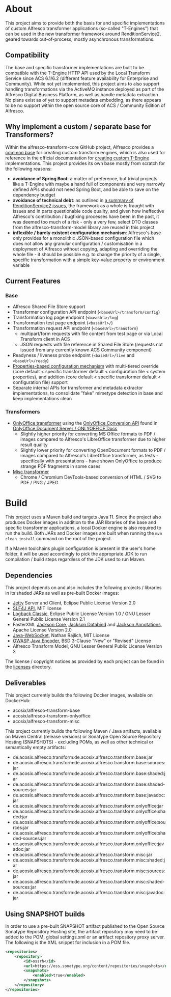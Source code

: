 # About

This project aims to provide both the basis for and specific implementations of custom Alfresco transformer applications (so-called "T-Engines") that can be used in the new transformer framework around RenditionService2, geared towards out-of-process, mostly asynchronous transformations.

## Compatibility

The base and specific transformer implementations are built to be compatible with the T-Engine HTTP API used by the Local Transform Service since ACS 6.1/6.2 (different feature availability for Enterprise and Community). While not yet implemented, this project aims to also support handling transformations via the ActiveMQ instance deployed as part of the Alfresco Digital Business Platform, as well as handle metadata extraction. No plans exist as of yet to support metadata embedding, as there appears to be no support within the open source core of ACS / Community Edition of Alfresco.

## Why implement a custom / separate base for Transformers?

Within the alfresco-transform-core GitHub project, Alfresco provides a [common base](https://github.com/Alfresco/alfresco-transform-core/tree/master/alfresco-transformer-base) for creating custom transform engines, which is also used for reference in the official documentation for [creating custom T-Engine](https://docs.alfresco.com/transform-service/latest/config/engine/) implementations. This project provides its own base mostly from scratch for the following reasons:

- **avoidance of Spring Boot**: a matter of preference, but trivial projects like a T-Engine with maybe a hand full of components and very narrowly defined APIs should not need Spring Boot, and be able to save on the dependency budget
- **avoidance of technical debt**: as outlined in [a summary of RenditionService2 issues](./docs/RenditionService2Issues.md), the framework as a whole is fraught with issues and in parts questionable code quality, and given how ineffective Alfresco's contribution / bugfixing processes have been in the past, it was deemed too much of a risk - only a very few, select DTO classes from the alfresco-transform-model library are reused in this project
- **inflexible / barely existent configuration mechanism**: Alfresco's base only provides for a monolithic JSON-based configuration file which does not allow any granular configuration / customisation in a deployment of Alfresco without copying, adapting and overriding the whole file - it should be possible e.g. to change the priority of a single, specific transformation with a simple key-value property or environment variable

## Current Features

### Base

- Alfresco Shared File Store support
- Transformer configuration API endpoint (`<baseUrl>/transform/config`)
- Transformation log page endpoint (`<baseUrl>/log`)
- Transformation test page endpoint (`<baseUrl>/`)
- Transformation request API endpoint (`<baseUrl>/transform`)
    - multipart/form requests with file content from test page or via Local Transform client in ACS
    - JSON requests with file reference in Shared File Store (requests not issued from any currently known ACS Community component)
- Readyness / liveness probe endpoint (`<baseUrl>/live` and `<baseUrl>/ready`)
- [Properties-based configuration mechanism](./docs/Configuration.md) with multi-tiered override (core default < specific transformer default < configuration file < system properties), and addition (core default < specific transformer default < configuration file) support
- Separate internal APIs for transformer and metadata extractor implementations, to consolidate "fake" mimetype detection in base and keep implementations clean

### Transformers

- [OnlyOffice transformer](./docs/OnlyOfficeTransformer.md) using the [OnlyOffice Conversion API](https://api.onlyoffice.com/editors/conversionapi) found in [OnlyOffice Document Server / ONLYOFFICE Docs](https://github.com/ONLYOFFICE/Docker-DocumentServer)
    - Slightly higher priority for converting MS Office formats to PDF / images compared to Alfresco's LibreOffice transformer due to higher result quality
    - Slightly lower priority for converting OpenDocument formats to PDF / images compared to Alfresco's LibreOffice transformer, as tests - specifically with presentations - have shown OnlyOffice to produce strange PDF fragments in some cases
- [Misc transformer](./docs/MiscTransformer.md)
    - Chrome / Chromium DevTools-based conversion of HTML / SVG to PDF / PNG / JPEG

# Build

This project uses a Maven build and targets Java 11. Since the project also produces Docker images in addition to the JAR libraries of the base and specific transformer applications, a local Docker engine is also required to run the build. Both JARs and Docker images are built when running the `mvn clean install` command on the root of the project.

If a Maven toolchains plugin configuration is present in the user's home folder, it will be used accordingly to pick the appropriate JDK to run compilation / build steps regardless of the JDK used to run Maven.

## Dependencies

This project depends on and also includes the following projects / libraries in its shaded JARs as well as pre-built Docker images:

- [Jetty](https://github.com/eclipse/jetty.project) Server and Client, Eclipse Public License Version 2.0
- [SLF4J API](http://www.slf4j.org/), MIT license
- [Logback Classic](http://logback.qos.ch/), Eclipse Public License Version 1.0 / GNU Lesser General Public License Version 2.1
- FasterXML [Jackson Core](https://github.com/FasterXML/jackson-core), [Jackson Databind](https://github.com/FasterXML/jackson-databind) and [Jackson Annotations](https://github.com/FasterXML/jackson-annotations), Apache License Version 2.0
- [Java-WebSocket](https://github.com/TooTallNate/Java-WebSocket), Nathan Rajlich, MIT License
- [OWASP Java Encoder](https://owasp.org/owasp-java-encoder/), BSD 3-Clause "New" or "Revised" License
- Alfresco Transform Model, GNU Lesser General Public License Version 3

The license / copyright notices as provided by each project can be found in the [licenses](./licenses/) directory.

## Deliverables

This project currently builds the following Docker images, available on DockerHub:

- acosix/alfresco-transform-base
- acosix/alfresco-transform-onlyoffice
- acosix/alfresco-transform-misc

This project currently builds the following Maven / Java artifacts, available on Maven Central (release versions) or Sonatype Open Source Repository Hosting (SNAPSHOTS) - excluding POMs, as well as other technical or semantically empty artifacts:

- de.acosix.alfresco.transform:de.acosix.alfresco.transform.base:jar
- de.acosix.alfresco.transform:de.acosix.alfresco.transform.base:sources:jar
- de.acosix.alfresco.transform:de.acosix.alfresco.transform.base:shaded:jar
- de.acosix.alfresco.transform:de.acosix.alfresco.transform.base:shaded-sources:jar
- de.acosix.alfresco.transform:de.acosix.alfresco.transform.base:javadoc:jar
- de.acosix.alfresco.transform:de.acosix.alfresco.transform.onlyoffice:jar
- de.acosix.alfresco.transform:de.acosix.alfresco.transform.onlyoffice:shaded:jar
- de.acosix.alfresco.transform:de.acosix.alfresco.transform.onlyoffice:sources:jar
- de.acosix.alfresco.transform:de.acosix.alfresco.transform.onlyoffice:shaded-sources:jar
- de.acosix.alfresco.transform:de.acosix.alfresco.transform.onlyoffice:javadoc:jar
- de.acosix.alfresco.transform:de.acosix.alfresco.transform.misc:jar
- de.acosix.alfresco.transform:de.acosix.alfresco.transform.misc:shaded:jar
- de.acosix.alfresco.transform:de.acosix.alfresco.transform.misc:sources:jar
- de.acosix.alfresco.transform:de.acosix.alfresco.transform.misc:shaded-sources:jar
- de.acosix.alfresco.transform:de.acosix.alfresco.transform.misc:javadoc:jar

## Using SNAPSHOT builds

In order to use a pre-built SNAPSHOT artifact published to the Open Source Sonatype Repository Hosting site, the artifact repository may need to be added to the POM, global settings.xml or an artifact repository proxy server. The following is the XML snippet for inclusion in a POM file.

```xml
<repositories>
    <repository>
        <id>ossrh</id>
        <url>https://oss.sonatype.org/content/repositories/snapshots</url>
        <snapshots>
            <enabled>true</enabled>
        </snapshots>
    </repository>
</repositories>
```